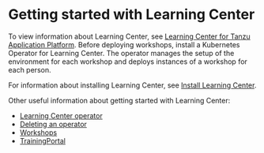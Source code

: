 # Getting started with Learning Center

To view information about Learning Center, see [Learning Center for Tanzu Application Platform](../../learning-center/about.hbs.md).
Before deploying workshops, install a Kubernetes Operator for Learning Center.
The operator manages the setup of the environment for each workshop and deploys instances of a workshop for each person.

For information about installing Learning Center,
see [Install Learning Center](../../learning-center/install-learning-center.hbs.md).

Other useful information about getting started with Learning Center:

-  [Learning Center operator](learning-center-operator.hbs.md)
-  [Deleting an operator](deleting-learning-center.hbs.md)
-  [Workshops](workshops.hbs.md)
-  [TrainingPortal](training-portal.hbs.md)
